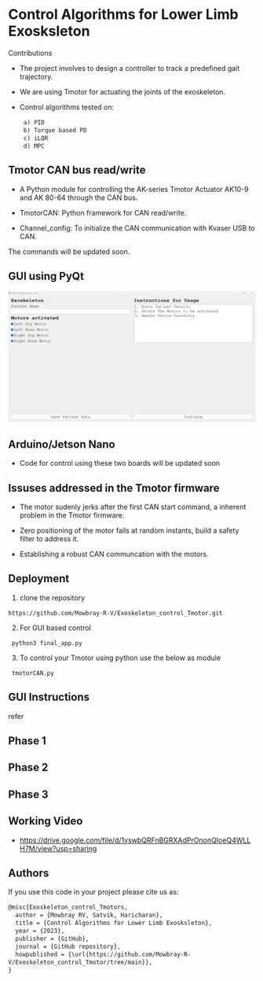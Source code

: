 # Control Algorithms for Lower Limb Exosksleton
Contributions

* The project involves to design a controller to track a predefined gait trajectory. 

*  We are using Tmotor for actuating the joints of the exoskeleton.

*  Control algorithms tested on:
  
        a) PID
        b) Torque based PD
        c) iLQR
        d) MPC
  
        


## Tmotor CAN bus read/write 

* A Python module for controlling the AK-series Tmotor Actuator AK10-9 and AK 80-64 through the CAN bus. 

* TmotorCAN: Python framework for CAN read/write.

* Channel_config: To initialize the CAN communication with Kvaser USB to CAN.

The commands will be updated soon.

## GUI using PyQt

![](https://github.com/Mowbray-R-V/Exoskeleton_control_Tmotor/blob/main/GUI.png)


## Arduino/Jetson Nano
*  Code for control using these two boards will be updated soon


## Issuses addressed in the Tmotor firmware

* The motor sudenly jerks after the first CAN start command, a inherent problem in the Tmotor firmware.
* Zero positioning of the motor fails at random instants, build a safety filter to address it.

* Establishing a robust CAN communcation with the motors. 




## Deployment

1. clone the repository
   
 ``` 
 https://github.com/Mowbray-R-V/Exoskeleton_control_Tmotor.git
 ```
2. For GUI based control

 ```
  python3 final_app.py 
 ```
3. To control your Tmotor using python use the below as module

 ```
  tmotorCAN.py
 ```
## GUI Instructions
refer

## Phase 1

## Phase 2

## Phase 3

 ## Working Video
 <!--- * https://drive.google.com/file/d/1Qqa_X8OW9ycl6pjRpOjA-hDKQnT3ETVF/view?usp=sharing --->
 * https://drive.google.com/file/d/1yswbQRFnBGRXAdPrOnonQIoeQ4WLLH7M/view?usp=sharing

## Authors

If you use this code in your project please cite us as:
```
@misc{Exoskeleton_control_Tmotors,
  author = {Mowbray RV, Satvik, Haricharan},
  title = {Control Algorithms for Lower Limb Exosksleton},
  year = {2023},
  publisher = {GitHub},
  journal = {GitHub repository},
  howpublished = {\url{https://github.com/Mowbray-R-V/Exoskeleton_control_Tmotor/tree/main}},
}

```
